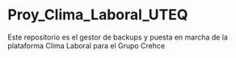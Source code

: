 # Proy_Clima_Laboral_UTEQ
Este repositorio es el gestor de backups y puesta en marcha de la plataforma Clima Laboral para el Grupo Crehce
